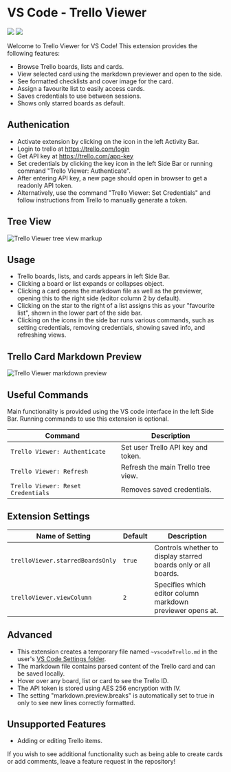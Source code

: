 # VS Code - Trello Viewer
<a href="https://marketplace.visualstudio.com/items?itemName=Ho-Wan.vscode-trello-viewer" style="text-decoration : none" title="Go to VS marketplace">
  <img src="https://vsmarketplacebadge.apphb.com/version-short/ho-wan.vscode-trello-viewer.svg">
  <img src="https://vsmarketplacebadge.apphb.com/installs/ho-wan.vscode-trello-viewer.svg">
</a>

Welcome to Trello Viewer for VS Code! This extension provides the following features:

- Browse Trello boards, lists and cards.
- View selected card using the markdown previewer and open to the side.
- See formatted checklists and cover image for the card.
- Assign a favourite list to easily access cards.
- Saves credentials to use between sessions.
- Shows only starred boards as default.

## Authenication

- Activate extension by clicking on the icon in the left Activity Bar.
- Login to trello at https://trello.com/login
- Get API key at https://trello.com/app-key
- Set credentials by clicking the key icon in the left Side Bar or running command "Trello Viewer: Authenticate".
- After entering API key, a new page should open in browser to get a readonly API token.
- Alternatively, use the command "Trello Viewer: Set Credentials" and follow instructions from Trello to manually generate a token.

## Tree View

<img src="https://raw.githubusercontent.com/Ho-Wan/vscode-trello-viewer/master/images/readme/main-tree-view-markup.png" alt="Trello Viewer tree view markup">

## Usage

- Trello boards, lists, and cards appears in left Side Bar.
- Clicking a board or list expands or collapses object.
- Clicking a card opens the markdown file as well as the previewer, opening this to the right side (editor column 2 by default).
- Clicking on the star to the right of a list assigns this as your "favourite list", shown in the lower part of the side bar.
- Clicking on the icons in the side bar runs various commands, such as setting credentials, removing credentials, showing saved info, and refreshing views.

## Trello Card Markdown Preview

<img src="https://raw.githubusercontent.com/Ho-Wan/vscode-trello-viewer/master/images/readme/screenshot1-markdown-preview.png" alt="Trello Viewer markdown preview">

## Useful Commands

Main functionality is provided using the VS code interface in the left Side Bar. Running commands to use this extension is optional.

Command | Description
--- | ---
```Trello Viewer: Authenticate``` | Set user Trello API key and token.
```Trello Viewer: Refresh``` | Refresh the main Trello tree view.
```Trello Viewer: Reset Credentials``` | Removes saved credentials.

## Extension Settings

Name of Setting | Default | Description
--- | --- | ---
```trelloViewer.starredBoardsOnly``` | ```true``` | Controls whether to display starred boards only or all boards.
```trelloViewer.viewColumn``` | ```2``` | Specifies which editor column markdown previewer opens at.

## Advanced

- This extension creates a temporary file named `~vscodeTrello.md` in the user's [VS Code Settings folder](https://code.visualstudio.com/docs/getstarted/settings#_settings-file-locations).
- The markdown file contains parsed content of the Trello card and can be saved locally.
- Hover over any board, list or card to see the Trello ID.
- The API token is stored using AES 256 encryption with IV.
- The setting "markdown.preview.breaks" is automatically set to true in only to see new lines correctly formatted.

## Unsupported Features

- Adding or editing Trello items.

If you wish to see additional functionality such as being able to create cards or add comments, leave a feature request in the repository!
